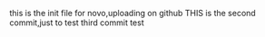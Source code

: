 this is the init file for novo,uploading on github
THIS is the second commit,just to test
third commit test